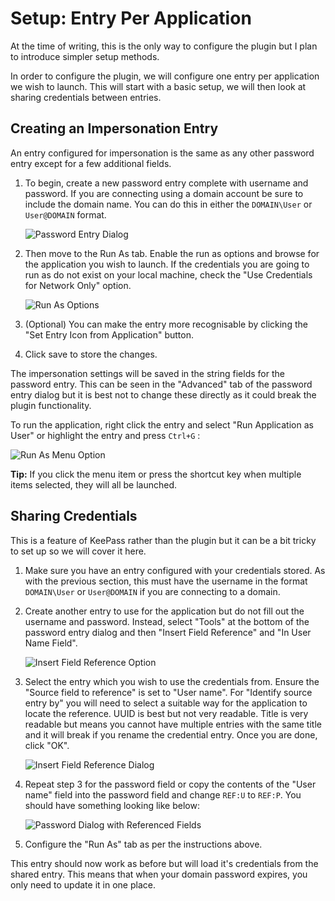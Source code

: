 # Setup: Entry Per Application #

At the time of writing, this is the only way to configure the plugin but I plan to introduce simpler setup methods.

In order to configure the plugin, we will configure one entry per application we wish to launch. This will start with a basic setup, we will then look at sharing credentials between entries.

## Creating an Impersonation Entry ##

An entry configured for impersonation is the same as any other password entry except for a few additional fields.

1. To begin, create a new password entry complete with username and password. If you are connecting using a domain account be sure to include the domain name. You can do this in either the `DOMAIN\User` or `User@DOMAIN` format.

   ![Password Entry Dialog](.\images\PasswordEntryDialog.png)

2. Then move to the Run As tab. Enable the run as options and browse for the application you wish to launch. If the credentials you are going to run as do not exist on your local machine, check the "Use Credentials for Network Only" option.

   ![Run As Options](.\images\PasswordEntryRunAsOptions.png)

3. (Optional) You can make the entry more recognisable by clicking the "Set Entry Icon from Application" button.
4. Click save to store the changes.

The impersonation settings will be saved in the string fields for the password entry. This can be seen in the "Advanced" tab of the password entry dialog but it is best not to change these directly as it could break the plugin functionality.

To run the application, right click the entry and select "Run Application as User" or highlight the entry and press `Ctrl+G` :

![Run As Menu Option](.\images\RunApplicationMenuItem.png)

**Tip:** If you click the menu item or press the shortcut key when multiple items selected, they will all be launched.

## Sharing Credentials ##

This is a feature of KeePass rather than the plugin but it can be a bit tricky to set up so we will cover it here.

1. Make sure you have an entry configured with your credentials stored. As with the previous section, this must have the username in the format `DOMAIN\User` or `User@DOMAIN` if you are connecting to a domain.
2. Create another entry to use for the application but do not fill out the username and password. Instead, select "Tools" at the bottom of the password entry dialog and then "Insert Field Reference" and "In User Name Field".

   ![Insert Field Reference Option](.\images\PasswordEntryDialogInsertFieldReference.png)

3. Select the entry which you wish to use the credentials from. Ensure the "Source field to reference" is set to "User name". For "Identify source entry by" you will need to select a suitable way for the application to locate the reference. UUID is best but not very readable. Title is very readable but means you cannot have multiple entries with the same title and it will break if you rename the credential entry. Once you are done, click "OK".

   ![Insert Field Reference Dialog](.\images\InsertFieldReferenceDialog.png)

4. Repeat step 3 for the password field or copy the contents of the "User name" field into the password field and change `REF:U` to `REF:P`. You should have something looking like below:

   ![Password Dialog with Referenced Fields](.\images\PasswordEntryDialogReferencedFields.png)

5. Configure the "Run As" tab as per the instructions above.

This entry should now work as before but will load it's credentials from the shared entry. This means that when your domain password expires, you only need to update it in one place.